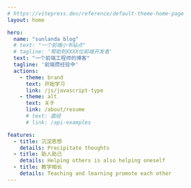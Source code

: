 ```yaml
---
# https://vitepress.dev/reference/default-theme-home-page
layout: home

hero:
  name: "sunlanda blog"
  # text: "一个前端小书站点"
  # tagline: '帮助到XXXX位前端开发者'
  text: "一个前端工程师的博客"
  tagline: '前端攒经验中'
  actions:
    - theme: brand
      text: 开始学习
      link: /js/javascript-type
    - theme: alt
      text: 关于
      link: /about/resume
      # text: 面经
      # link: /api-examples

features:
  - title: 沉淀思想
    details: Precipitate thoughts
  - title: 助人助己
    details: Helping others is also helping oneself
  - title: 教学相长
    details: Teaching and learning promote each other
---
```


